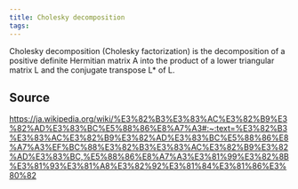 ```yaml
---
title: Cholesky decomposition
tags: 
---
```


Cholesky decomposition (Cholesky factorization) is the decomposition of a positive definite Hermitian matrix A into the product of a lower triangular matrix L and the conjugate transpose L* of L.

## Source
https://ja.wikipedia.org/wiki/%E3%82%B3%E3%83%AC%E3%82%B9%E3%82%AD%E3%83%BC%E5%88%86%E8%A7%A3#:~:text=%E3%82%B3%E3%83%AC%E3%82%B9%E3%82%AD%E3%83%BC%E5%88%86%E8%A7%A3%EF%BC%88%E3%82%B3%E3%83%AC%E3%82%B9%E3%82%AD%E3%83%BC,%E5%88%86%E8%A7%A3%E3%81%99%E3%82%8B%E3%81%93%E3%81%A8%E3%82%92%E3%81%84%E3%81%86%E3%80%82